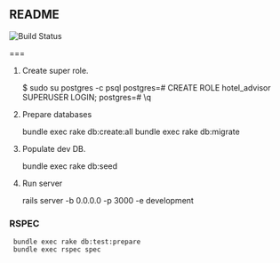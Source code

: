 ## README


![Build Status](https://travis-ci.org/danhaywood/java-testsupport.png?branch=master)


===

1. Create super role.

     $ sudo su postgres -c psql
     postgres=# CREATE ROLE hotel_advisor SUPERUSER LOGIN;
     postgres=# \q

2. Prepare databases

     bundle exec rake db:create:all
     bundle exec rake db:migrate

3. Populate dev DB.

     bundle exec rake db:seed

4. Run server

     rails server -b 0.0.0.0 -p 3000 -e development

### RSPEC

     bundle exec rake db:test:prepare
     bundle exec rspec spec